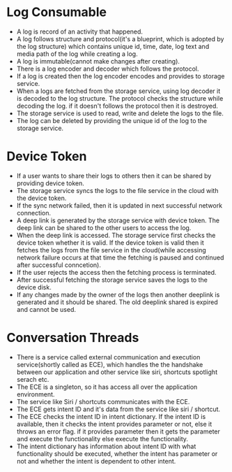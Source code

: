 # Log Consumable

- A log is record of an activity that happened.
- A log follows structure and protocol(it's a blueprint, which is adopted by the log structure) which contains unique id, time, date, log text and media path of the log while creating a log.
- A log is immutable(cannot make changes after creating).
- There is a log encoder and decoder which follows the protocol.
- If a log is created then the log encoder encodes and provides to storage service.
- When a logs are fetched from the storage service, using log decoder it is decoded to the log structure.  The protocol checks the structure while decoding the log.  if it doesn't follows the protocol then it is destroyed.
- The storage service is used to read, write and delete the logs to the file.
- The log can be deleted by providing the unique id of the log to the storage service.

# Device Token

- If a user wants to share their logs to others then it can be shared by providing device token.
- The storage service syncs the logs to the file service in the cloud with the device token.
- If the sync network failed, then it is updated in next successful network connection.
- A deep link is generated by the storage service with device token. The deep link can be shared to the other users to access the log.
- When the deep link is accessed.  The storage service first checks the device token whether it is valid.  If the device token is valid then it fetches the logs from the file service in the cloud(while accessing network failure occurs at that time the fetching is paused and continued after successful conncetion).
- If the user rejects the access then the fetching process is terminated.
- After successful fetching the storage service saves the logs to the device disk.
- If any changes made by the owner of the logs then another deeplink is generated and it should be shared.  The old deeplink shared is expired and cannot be used.

# Conversation Threads

- There is a service called external communication and execution service(shortly called as ECE), which handles the the handshake between our application and other service like siri, shortcuts spotlight serach etc.
- The ECE is a singleton, so it has access all over the application environment.
- The service like Siri / shortcuts communicates with the ECE.
- The ECE gets intent ID and it's data from the service like siri / shortcut.
- The ECE checks the intent ID in intent dictionary.  If the intent ID is available, then it checks the intent provides parameter or not, else it throws an error flag. if it provides parameter then it gets the parameter and execute the functionality else execute the functionality.
- The intent dictionary has information about intent ID with what functionality should be executed, whether the intent has parameter or not and whether the intent is dependent to other intent.
